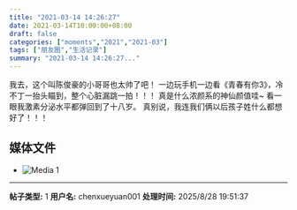 ```yaml
---
title: "2021-03-14 14:26:27"
date: 2021-03-14T10:00:00+08:00
draft: false
categories: ["moments","2021","2021-03"]
tags: ["朋友圈","生活记录"]
summary: "2021-03-14 14:26:27..."
---
```


我去，这个叫陈俊豪的小哥哥也太帅了吧！
一边玩手机一边看《青春有你3》，冷不丁一抬头瞄到，整个心脏漏跳一拍！！！
真是什么浓颜系的神仙颜值哇~
看一眼我激素分泌水平都弹回到了十八岁。
真别说，我连我们俩以后孩子姓什么都想好了！！！

## 媒体文件

- ![Media 1](/Moments/photos/2021-03-14/202103141426270.jpg)

---

**帖子类型:** 1
**用户名:** chenxueyuan001
**处理时间:** 2025/8/28 19:51:37